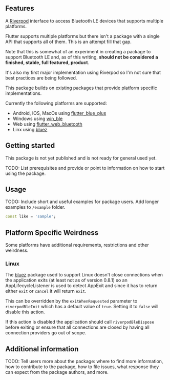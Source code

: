 <!--
This README describes the package. If you publish this package to pub.dev,
this README's contents appear on the landing page for your package.

For information about how to write a good package README, see the guide for
[writing package pages](https://dart.dev/guides/libraries/writing-package-pages).

For general information about developing packages, see the Dart guide for
[creating packages](https://dart.dev/guides/libraries/create-library-packages)
and the Flutter guide for
[developing packages and plugins](https://flutter.dev/developing-packages).
-->


## Features

A [Riverpod](https://riverpod.dev/) interface to access Bluetooth LE devices
that supports multiple platforms.

Flutter supports multiple platforms but there isn't a package with a single 
API that supports all of them.
This is an attempt fill that gap.

Note that this is somewhat of an experiment in creating a package to support
Bluetooth LE and, as of this writing, **should not be considered a finished, stable,
full featured, product**.

It's also my first major implementation using Riverpod so I'm not sure that
best practices are being followed.

This package builds on existing packages that provide platform specific implementations.

Currently the following platforms are supported:
* Android, IOS, MacOs using [flutter_blue_plus](https://pub.dev/packages/flutter_blue_plus)
* Windows using [win_ble](https://pub.dev/packages/win_ble) 
* Web using [flutter_web_bluetooth](https://pub.dev/packages/flutter_web_bluetooth)
* Linx using [bluez](https://pub.dev/packages/bluez)

## Getting started

This package is not yet published and is not ready for general used yet.

TODO: List prerequisites and provide or point to information on how to
start using the package.

## Usage

TODO: Include short and useful examples for package users. Add longer examples
to `/example` folder.

```dart
const like = 'sample';
```

## Platform Specific Weirdness
Some platforms have additional requirements, restrictions and other weirdness.

### Linux
The [bluez](https://pub.dev/packages/bluez) package used to support Linux
doesn't close connections when the application exits (at least not as of version
0.8.1) so an AppLifecycleListener is used to detect AppExit and since it has to
return either `exit` or `cancel` it will return `exit`.

This can be overridden by the `exitWhenRequested` parameter to `riverpodBleInit`
which has a default value of `true`. Setting it to `false` will disable this 
action.

If this action is disabled the application should call `riverpodBleDispose`
before exiting or ensure that all connections are closed by having all
connection providers go out of scope.

## Additional information

TODO: Tell users more about the package: where to find more information, how to
contribute to the package, how to file issues, what response they can expect
from the package authors, and more.
